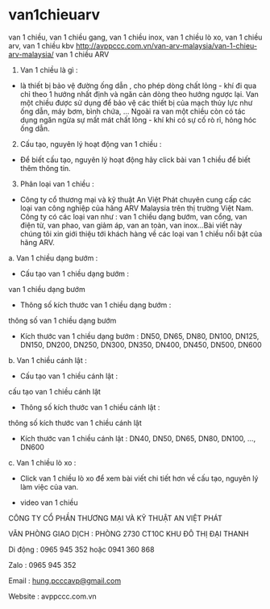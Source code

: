# van1chieuarv
van 1 chiều, van 1 chiều gang, van 1 chiều inox, van 1 chiều lò xo, van 1 chiều arv, van 1 chiều kbv
http://avppccc.com.vn/van-arv-malaysia/van-1-chieu-arv-malaysia/
van 1 chiều ARV
1. Van 1 chiều là gì :

- là thiết bị bảo vệ đường ống dẫn , cho phép dòng chất lỏng - khí đi qua chỉ theo 1 hướng nhất định và ngăn cản dòng theo hướng ngược lại. Van một chiều được sử dụng để bảo vệ các thiết bị của mạch thủy lực như ống dẫn, máy bơm, bình chứa, … Ngoài ra van một chiều còn có tác dụng ngăn ngừa sự mất mát chất lỏng - khí khi có sự cố rò rỉ, hỏng hóc ống dẫn. 

2. Cấu tạo, nguyên lý hoạt động van 1 chiều :

- Để biết cấu tạo, nguyên lý hoạt động hãy click bài van 1 chiều để biết thêm thông tin. 

3. Phân loại van 1 chiều :

- Công ty cổ thương mại và kỹ thuật An Việt Phát chuyên cung cấp các loại van công nghiệp của hãng ARV Malaysia trên thị trường Việt Nam. Công ty có các loại van như : van 1 chiều dạng bướm, van cổng, van điện từ, van phao, van giảm áp, van an toàn, van inox...Bài viết này chúng tôi xin giới thiệu tới khách hàng về các loại van 1 chiều nổi bật của hãng ARV.

a. Van 1 chiều dạng bướm : 

+ Cấu tạo van 1 chiều dạng bướm :

van 1 chiều dạng bướm

+ Thông số kích thước van 1 chiều dạng bướm :

thông số van 1 chiều dạng bướm

- Kích thước van 1 chiều dạng bướm : DN50, DN65, DN80, DN100, DN125, DN150, DN200, DN250, DN300, DN350, DN400, DN450, DN500, DN600

b. Van 1 chiều cánh lật :

+ Cấu tạo van 1 chiều cánh lật :

cấu tạo van 1 chiều cánh lật

+ Thông số kích thước van 1 chiều cánh lật :

thông số kích thước van 1 chiều cánh lật

+ Kích thước van 1 chiều cánh lật : DN40, DN50, DN65, DN80, DN100, ..., DN600

c. Van 1 chiều lò xo :

- Click van 1 chiều lò xo để xem bài viết chi tiết hơn về cấu tạo, nguyên lý làm việc của van.

* video van 1 chiều 

CÔNG TY CỔ PHẦN THƯƠNG MẠI VÀ KỸ THUẬT AN VIỆT PHÁT

VĂN PHÒNG GIAO DỊCH : PHÒNG 2730 CT10C KHU ĐÔ THỊ ĐẠI THANH 

Di động : 0965 945 352 hoặc 0941 360 868

Zalo : 0965 945 352

Email : hung.pcccavp@gmail.com

Website : avppccc.com.vn
